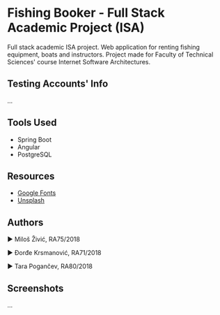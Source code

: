 # Fishing Booker - Full Stack Academic Project (ISA)

Full stack academic ISA project. Web application for renting fishing equipment, boats and instructors.
Project made for Faculty of Technical Sciences' course Internet Software Architectures.


## Testing Accounts' Info

...

## Tools Used

- Spring Boot
- Angular
- PostgreSQL


## Resources

- [Google Fonts](https://fonts.google.com/)
- [Unsplash](https://unsplash.com/)


## Authors

► Miloš Živić, RA75/2018

► Đorđe Krsmanović, RA71/2018

► Tara Pogančev, RA80/2018


## Screenshots
...

